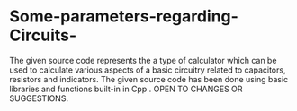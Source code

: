# Some-parameters-regarding-Circuits-
The given source code represents the a type of calculator which can be used to calculate various aspects of a basic circuitry related to capacitors,  resistors and indicators.  The given source code has been done using basic libraries and functions built-in in Cpp . 
OPEN TO CHANGES OR SUGGESTIONS. 
